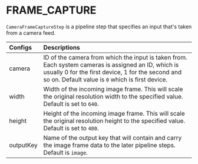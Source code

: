 # FRAME\_CAPTURE

`CameraFrameCaptureStep` is a pipeline step that specifies an input that's taken from a camera feed.

| Configs | Descriptions |
| :--- | :--- |
| camera | ID of the camera from which the input is taken from. Each system cameras is assigned an ID, which is usually 0 for the first device, 1 for the second and so on. Default value is `0` which is first device. |
| width | Width of the incoming image frame. This will scale the original resolution width to the specified value. Default is set to `640`. |
| height | Height of the incoming image frame. This will scale the original resolution height to the specified value. Default is set to `480`. |
| outputKey | Name of the output key that will contain and carry the image frame data to the later pipeline steps. Default is `image`. |

